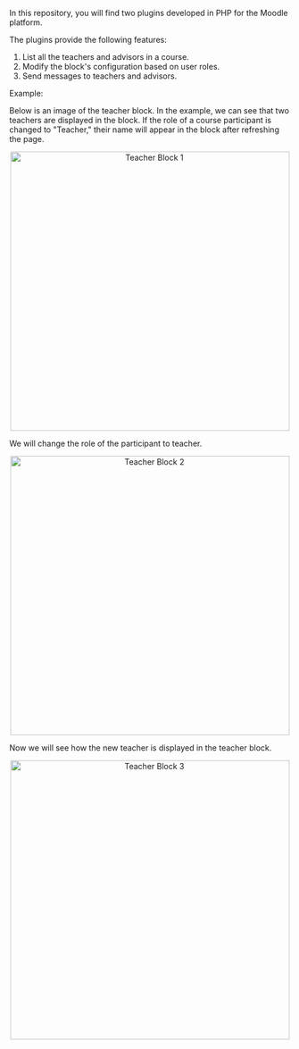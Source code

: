 In this repository, you will find two plugins developed in PHP for the Moodle platform.

The plugins provide the following features:

1. List all the teachers and advisors in a course.  
2. Modify the block's configuration based on user roles.  
3. Send messages to teachers and advisors.

Example:


Below is an image of the teacher block. In the example, we can see that two teachers are displayed in the block. If the role of a course participant is changed to "Teacher," their name will appear in the block after refreshing the page.

<div align="center">
    <img src="https://github.com/user-attachments/assets/a8aaae3e-a500-439c-a697-595089a5ff51" alt="Teacher Block 1" width="500">
</div>


We will change the role of the participant to teacher.

<div align="center">
    <img src="https://github.com/user-attachments/assets/15451e0e-54b2-4eb1-b1d6-5a375f2aa8a7" alt="Teacher Block 2" width="500">
</div>


Now we will see how the new teacher is displayed in the teacher block.

<div align="center">
    <img src="https://github.com/user-attachments/assets/211516b1-431b-428f-b05f-bd9511b2a59a" alt="Teacher Block 3" width="500">
</div>
